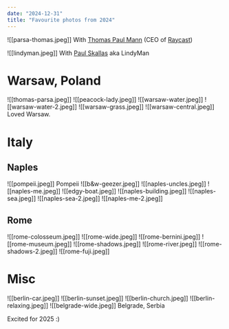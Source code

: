 ```yaml
---
date: "2024-12-31"
title: "Favourite photos from 2024"
---
```

![[parsa-thomas.jpeg]]
With [Thomas Paul Mann](https://x.com/thomaspaulmann) (CEO of [Raycast](https://www.raycast.com/))

![[lindyman.jpeg]]
With [Paul Skallas](https://x.com/PaulSkallas) aka LindyMan

# Warsaw, Poland
![[thomas-parsa.jpeg]]
![[peacock-lady.jpeg]]
![[warsaw-water.jpeg]]
![[warsaw-water-2.jpeg]]
![[warsaw-grass.jpeg]]
![[warsaw-central.jpeg]]
Loved Warsaw.

# Italy
## Naples
![[pompeii.jpeg]]
Pompeii
![[b&w-geezer.jpeg]]
![[naples-uncles.jpeg]]
![[naples-me.jpeg]]
![[edgy-boat.jpeg]]
![[naples-building.jpeg]]
![[naples-sea.jpeg]]
![[naples-sea-2.jpeg]]
![[naples-me-2.jpeg]]

## Rome
![[rome-colosseum.jpeg]]
![[rome-wide.jpeg]]
![[rome-bernini.jpeg]]
![[rome-museum.jpeg]]
![[rome-shadows.jpeg]]
![[rome-river.jpeg]]
![[rome-shadows-2.jpeg]]
![[rome-fuji.jpeg]]

# Misc
![[berlin-car.jpeg]]
![[berlin-sunset.jpeg]]
![[berlin-church.jpeg]]
![[berlin-relaxing.jpeg]]
![[belgrade-wide.jpeg]]
Belgrade, Serbia

Excited for 2025 :)